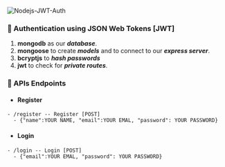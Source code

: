 ![Nodejs-JWT-Auth](https://socialify.git.ci/shalini-tiwari/Nodejs-JWT-Auth/image?description=1&font=Raleway&forks=1&issues=1&language=1&name=1&owner=1&pattern=Circuit%20Board&pulls=1&stargazers=1&theme=Light)

### 🔗 Authentication using JSON Web Tokens [JWT]

1. **mongodb** as our **_database_**.
2. **mongoose** to create **_models_** and to connect to our **_express server_**.
3. **bcryptjs** to **_hash passwords_** 
4. **jwt** to check for **_private routes_**.


### 🔗 APIs Endpoints

- #### Register

```
- /register -- Register [POST]
  - {"name":YOUR NAME, "email":YOUR EMAL, "password": YOUR PASSWORD}
```

- #### Login

```
- /login -- Login [POST]
  - {"email":YOUR EMAL, "password": YOUR PASSWORD}
```


